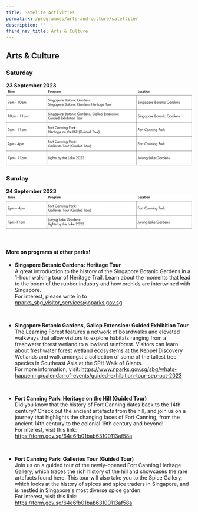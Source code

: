 ```yaml
---
title: Satelite Activities
permalink: /programmes/arts-and-culture/satellite/
description: ""
third_nav_title: Arts & Culture
---
```

 ## Arts &amp; Culture

### Saturday <br>
**23 September 2023**
![](/images/2%20a&amp;c_2.jpg)

### Sunday <br>
**24 September 2023**
![](/images/sun%20of%20a&amp;c.jpg)


<br>

#### More on programs at other parks!

* **Singapore Botanic Gardens: Heritage Tour** <br>
A great introduction to the history of the Singapore Botanic Gardens in a 1-hour walking tour of Heritage Trail. Learn about the moments that lead to the boom of the rubber industry and how orchids are intertwined with Singapore. <br> For interest, please write in to 
nparks_sbg_visitor_services@nparks.gov.sg

<br>

* **Singapore Botanic Gardens, Gallop Extension: Guided Exhibition Tour** <br>
The Learning Forest features a network of boardwalks and elevated walkways that allow visitors to explore habitats ranging from a freshwater forest wetland to a lowland rainforest. Visitors can learn about freshwater forest wetland ecosystems at the&nbsp;Keppel Discovery Wetlands&nbsp;and walk amongst a collection of some of the tallest tree species in Southeast Asia at the&nbsp;SPH Walk of Giants. <br> For more information, visit: https://www.nparks.gov.sg/sbg/whats-happening/calendar-of-events/guided-exhibition-tour-sep-oct-2023

<br>

* **Fort Canning Park: Heritage on the Hill (Guided Tour)** <br>
Did you know that the history of Fort Canning dates back to the 14th century? Check out the ancient artefacts from the hill, and join us on a journey that highlights the changing faces of Fort Canning, from the ancient 14th century to the colonial 19th century and beyond! <br> For interest, visit this link: https://form.gov.sg/64e6fb01bab63100113af58a

<br>

* **Fort Canning Park: Galleries Tour (Guided Tour)** <br>
Join us on a guided tour of the newly-opened Fort Canning Heritage Gallery, which traces the rich history of the hill and showcases the rare artefacts found here. This tour will also take you to the Spice Gallery, which looks at the history of spices and spice traders in Singapore, and is nestled in Singapore's most diverse spice garden. <br> For interest, visit this link: https://form.gov.sg/64e6fb01bab63100113af58a
